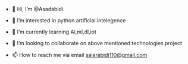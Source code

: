 - 👋 Hi, I’m @Asadabidi
- 👀 I’m interested in python artificial intelegence 
- 🌱 I’m currently learning Ai,ml,dl,iot
- 💞️ I’m looking to collaborate on above mentioned technologies project

- 📫 How to reach me via email salarabidi110@gmail.com 

<!---
Asadabidi/Asadabidi is a ✨ special ✨ repository because its `README.md` (this file) appears on your GitHub profile.
You can click the Preview link to take a look at your changes.
--->
